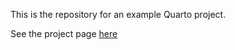 This is the repository for an example Quarto project.

See the project page [here](https://niboxr.github.io/Example-Quarto-Project)